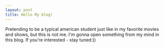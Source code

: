```yaml
---
layout: post
title: Hello My blog!
---
```


Pretending to be a typical american student just like in my favorite movies and shows, but this is not me. I'm gonna open something from my mind in this blog. If you're interested - stay tuned:))
